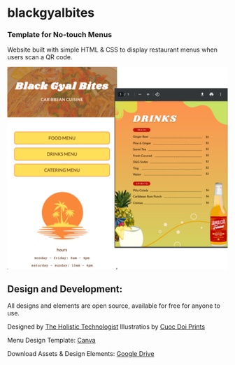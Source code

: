 # blackgyalbites

### Template for No-touch Menus
Website built with simple HTML & CSS to display restaurant menus when users scan a QR code.

![screenshot of website with 3 buttons that read: food menu, drinks menu, and catering menu. on the right of it is a screenshot of the drinks menu](css/images/screenshot.png)

## Design and Development:
All designs and elements are open source, available for free for anyone to use.

Designed by [The Holistic Technologist](https://holistictech.io)
Illustratios by [Cuoc Doi Prints](https://www.cuocdoiprints.com)

Menu Design Template: [Canva](https://www.canva.com/design/DAFGhaCejFw/zy2w9ZjXJBZ3NssSdfhpTw/view?utm_content=DAFGhaCejFw&utm_campaign=designshare&utm_medium=link2&utm_source=sharebutton)

Download Assets & Design Elements: [Google Drive](https://drive.google.com/drive/u/0/folders/12vHecd82FiiphDGSpwRA8cndsdzDy5QG)

